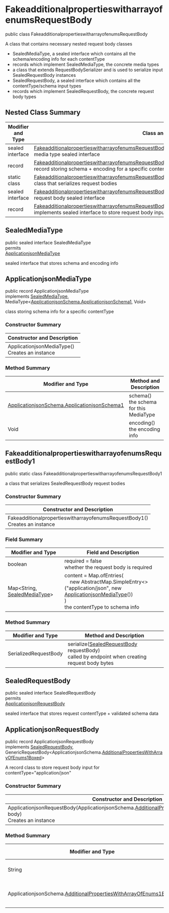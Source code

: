 # FakeadditionalpropertieswitharrayofenumsRequestBody

public class FakeadditionalpropertieswitharrayofenumsRequestBody

A class that contains necessary nested request body classes
- SealedMediaType, a sealed interface which contains all the schema/encoding info for each contentType
- records which implement SealedMediaType, the concrete media types
- a class that extends RequestBodySerializer and is used to serialize input SealedRequestBody instances
- SealedRequestBody, a sealed interface which contains all the contentType/schema input types
- records which implement SealedRequestBody, the concrete request body types

## Nested Class Summary
| Modifier and Type | Class and Description |
| ----------------- | --------------------- |
| sealed interface | [FakeadditionalpropertieswitharrayofenumsRequestBody.SealedMediaType](#sealedmediatype)<br>media type sealed interface |
| record | [FakeadditionalpropertieswitharrayofenumsRequestBody.ApplicationjsonMediaType](#applicationjsonmediatype)<br>record storing schema + encoding for a specific contentType |
| static class | [FakeadditionalpropertieswitharrayofenumsRequestBody.FakeadditionalpropertieswitharrayofenumsRequestBody1](#fakeadditionalpropertieswitharrayofenumsrequestbody1)<br>class that serializes request bodies |
| sealed interface | [FakeadditionalpropertieswitharrayofenumsRequestBody.SealedRequestBody](#sealedrequestbody)<br>request body sealed interface |
| record | [FakeadditionalpropertieswitharrayofenumsRequestBody.ApplicationjsonRequestBody](#applicationjsonrequestbody)<br>implements sealed interface to store request body input |

## SealedMediaType
public sealed interface SealedMediaType<br>
permits<br>
[ApplicationjsonMediaType](#applicationjsonmediatype)

sealed interface that stores schema and encoding info


## ApplicationjsonMediaType
public record ApplicationjsonMediaType<br>
implements [SealedMediaType](#sealedmediatype), MediaType<[ApplicationjsonSchema.ApplicationjsonSchema1](../../../paths/fakeadditionalpropertieswitharrayofenums/get/requestbody/content/applicationjson/ApplicationjsonSchema.md#applicationjsonschema1), Void>

class storing schema info for a specific contentType

### Constructor Summary
| Constructor and Description |
| --------------------------- |
| ApplicationjsonMediaType()<br>Creates an instance |

### Method Summary
| Modifier and Type | Method and Description |
| ----------------- | ---------------------- |
| [ApplicationjsonSchema.ApplicationjsonSchema1](../../../paths/fakeadditionalpropertieswitharrayofenums/get/requestbody/content/applicationjson/ApplicationjsonSchema.md#applicationjsonschema1) | schema()<br>the schema for this MediaType |
| Void | encoding()<br>the encoding info |

## FakeadditionalpropertieswitharrayofenumsRequestBody1
public static class FakeadditionalpropertieswitharrayofenumsRequestBody1<br>

a class that serializes SealedRequestBody request bodies

### Constructor Summary
| Constructor and Description |
| --------------------------- |
| FakeadditionalpropertieswitharrayofenumsRequestBody1()<br>Creates an instance |

### Field Summary
| Modifier and Type | Field and Description |
| ----------------- | --------------------- |
| boolean | required = false<br>whether the request body is required |
| Map<String, [SealedMediaType](#sealedmediatype)> | content =  Map.ofEntries(<br>&nbsp;&nbsp;&nbsp;&nbsp;new AbstractMap.SimpleEntry<>("application/json", new [ApplicationjsonMediaType](#applicationjsonmediatype)())<br>)<br>the contentType to schema info |

### Method Summary
| Modifier and Type | Method and Description |
| ----------------- | ---------------------- |
| SerializedRequestBody | serialize([SealedRequestBody](#sealedrequestbody) requestBody)<br>called by endpoint when creating request body bytes |

## SealedRequestBody
public sealed interface SealedRequestBody<br>
permits<br>
[ApplicationjsonRequestBody](#applicationjsonrequestbody)

sealed interface that stores request contentType + validated schema data

## ApplicationjsonRequestBody
public record ApplicationjsonRequestBody<br>
implements [SealedRequestBody](#sealedrequestbody),<br>
GenericRequestBody<ApplicationjsonSchema.[AdditionalPropertiesWithArrayOfEnums1Boxed](../../../components/schemas/AdditionalPropertiesWithArrayOfEnums.md#additionalpropertieswitharrayofenums1boxed)><br>

A record class to store request body input for contentType="application/json"

### Constructor Summary
| Constructor and Description |
| --------------------------- |
| ApplicationjsonRequestBody(ApplicationjsonSchema.[AdditionalPropertiesWithArrayOfEnums1Boxed](../../../components/schemas/AdditionalPropertiesWithArrayOfEnums.md#additionalpropertieswitharrayofenums1boxed) body)<br>Creates an instance |

### Method Summary
| Modifier and Type | Method and Description |
| ----------------- | ---------------------- |
| String | contentType()<br>always returns "application/json" |
| ApplicationjsonSchema.[AdditionalPropertiesWithArrayOfEnums1Boxed](../../../components/schemas/AdditionalPropertiesWithArrayOfEnums.md#additionalpropertieswitharrayofenums1boxed) | body()<br>returns the body passed in in the constructor |
